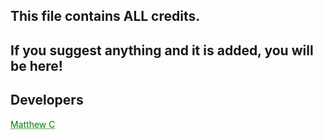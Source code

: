 ## This file contains ALL credits.
## If you suggest anything and it is added, you will be here!


## Developers

<a href="https://twitter.com/ParaMattYT" style="color: Green; text-decoration: underline;text-decoration-style: dotted;">Matthew C</a>
